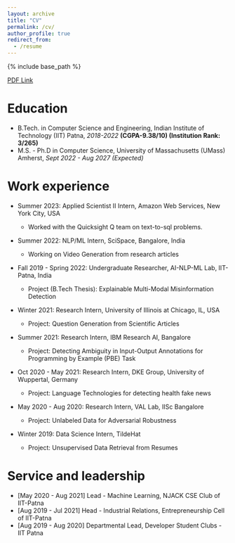 ```yaml
---
layout: archive
title: "CV"
permalink: /cv/
author_profile: true
redirect_from:
  - /resume
---
```


{% include base_path %}

[PDF Link](https://nish-19.github.io/files/Nischal_UMass_PhD.pdf)

Education
======
* B.Tech. in Computer Science and Engineering, Indian Institute of Technology (IIT) Patna, *2018-2022* **(CGPA-9.38/10) (Institution Rank: 3/265)**
* M.S. - Ph.D in Computer Science, University of Massachusetts (UMass) Amherst, *Sept 2022 - Aug 2027 (Expected)* 

Work experience
======
* Summer 2023: Applied Scientist II Intern, Amazon Web Services, New York City, USA
  * Worked with the Quicksight Q team on text-to-sql problems. 

* Summer 2022: NLP/ML Intern, SciSpace, Bangalore, India
  * Working on Video Generation from research articles

* Fall 2019 - Spring 2022: Undergraduate Researcher, AI-NLP-ML Lab, IIT-Patna, India
  * Project (B.Tech Thesis): Explainable Multi-Modal Misinformation Detection 

* Winter 2021: Research Intern, University of Illinois at Chicago, IL, USA
  * Project: Question Generation from Scientific Articles 

* Summer 2021: Research Intern, IBM Research AI, Bangalore
  * Project: Detecting Ambiguity in Input-Output Annotations for Programming by Example (PBE) Task

* Oct 2020 - May 2021: Research Intern, DKE Group, University of Wuppertal, Germany
  * Project: Language Technologies for detecting health fake news

* May 2020 - Aug 2020: Research Intern, VAL Lab, IISc Bangalore
  * Project: Unlabeled Data for Adversarial Robustness

* Winter 2019: Data Science Intern, TildeHat
  * Project: Unsupervised Data Retrieval from Resumes

Service and leadership
======
* [May 2020 - Aug 2021] Lead - Machine Learning, NJACK CSE Club of IIT-Patna
* [Aug 2019 - Jul 2021] Head - Industrial Relations, Entrepreneurship Cell of IIT-Patna
* [Aug 2019 - Aug 2020] Departmental Lead, Developer Student Clubs - IIT Patna

